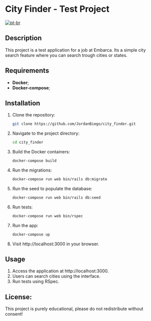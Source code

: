 # City Finder - Test Project

[![pt-br](https://img.shields.io/badge/lang-pt--br-green.svg)](https://github.com/JordanBiego/city_finder/blob/develop/README.pt-br.md)

## Description

This project is a test application for a job at Embarca. Its a simple city search feature where you can search trough cities or states.

## Requirements

- **Docker**;
- **Docker-compose**;


## Installation

1. Clone the repository:
   ```bash
   git clone https://github.com/JordanBiego/city_finder.git
   ```
2. Navigate to the project directory:
    ```bash
    cd city_finder
    ```
3. Build the Docker containers:
    ```bash
    docker-compose build
    ```
4. Run the migrations:
    ```bash
    docker-compose run web bin/rails db:migrate
    ```
5. Run the seed to populate the database:
    ```bash
    docker-compose run web bin/rails db:seed
    ```
6. Run tests:
    ```bash
    docker-compose run web bin/rspec
    ```  
7. Run the app:
    ```bash
    docker-compose up
    ```
8. Visit http://localhost:3000 in your browser.

## Usage

1. Access the application at http://localhost:3000.
2. Users can search cities using the interface.
3. Run tests using RSpec.

## License:

This project is purely educational, please do not redistribute without consent!

